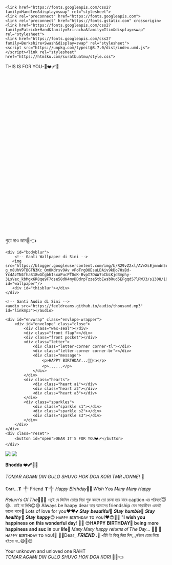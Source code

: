 <!DOCTYPE html>
<html>
<head>
    <meta charset="utf-8" />
    <meta name="description" content="@feelthisray - Script HTML by PimzMods official">
    <meta name="viewport" content="width=device-width, initial-scale=1, minimum-scale=1, maximum-scale=1" />
    <title>DARK SERIES XYLON ✨</title>
    <meta name="description" content=" selamat ulang tahun cici 🥳.">
    <meta property="og:title" content="Spesial Untukmu ✨">
    <meta property="og:description" content="Aku Ada kata kata dikit untuk mu tolong baca ya cici ✨">
    <meta property="og:image" content="https://blogger.googleusercontent.com/img/b/R29vZ2xl/AVvXsEhMDugl2siKVTnQUhkzqZXmNhnUl_IXm-tsnodgHf4C3dPn6v4gz06nVm1ASqpRXO65Dg3PkYB9bKsThBPUxygLD9Euem9SSTr0LRIGK9x5uaLvK4WIPn6VlSx0qSrPGhTknGVHeVMpioiBcXiqrk-dF3d4SYS8QIkWkDlMgRrdF4vw_iw-EOgTYcwo6xhs/s300/1000314955.jpg">
    <meta property="og:image:alt" content="valentine">
    <meta property="og:url" content="htmlku.com/suratbuatmu">
    <meta property="og:type" content="website">

    <link href="https://fonts.googleapis.com/css2?family=Handlee&display=swap" rel="stylesheet">
    <link rel="preconnect" href="https://fonts.googleapis.com">
	<link rel="preconnect" href="https://fonts.gstatic.com" crossorigin>
	<link href="https://fonts.googleapis.com/css2?family=Patrick+Hand&family=Sriracha&family=Itim&display=swap" rel="stylesheet">
	<link href="https://fonts.googleapis.com/css2?family=Berkshire+Swash&display=swap" rel="stylesheet">
	<script src="https://unpkg.com/typeit@8.7.0/dist/index.umd.js"></script><link rel="stylesheet" href="https://htmlku.com/suratbuatmu/style.css">
</head>
<body>
	<div class="overlay">
		<div class="cover">
	    <p>THIS IS FOR YOU-🥳❤️‍🩹🫵</p>
	   <div class="awalan">
	     <svg class='line' fill='none' xmlns='http://www.w3.org/2000/svg' viewBox='0 0 24 24'><g transform='translate(2.000000, 2.000000)'><path d='M9.27542857,0.714285714 C14.0030476,0.714285714 17.836381,4.54666667 17.836381,9.2752381 C17.836381,14.0038095 14.0030476,17.8361905 9.27542857,17.8361905 C4.54685714,17.8361905 0.71447619,14.0038095 0.71447619,9.2752381 C0.71447619,4.54666667 4.54685714,0.714285714 9.27542857,0.714285714 Z'></path><path d='M17.8989524,16.487619 C18.678,16.487619 19.3094286,17.12 19.3094286,17.8980952 C19.3094286,18.6780952 18.678,19.3095238 17.8989524,19.3095238 C17.1199048,19.3095238 16.4875238,18.6780952 16.4875238,17.8980952 C16.4875238,17.12 17.1199048,16.487619 17.8989524,16.487619 Z'></path></g></svg>
	     <label style="font-size:16px"> গুতা দাও জান🎂👈</label>
	   </div>
	</div>
  </div>
  
	<div id="bodyblur">
        <!-- Ganti Wallpaper di Sini -->
	   <img src="https://blogger.googleusercontent.com/img/b/R29vZ2xl/AVvXsEjmndn5rY6lsKgvEGe-g_m8UhV9TBGTN3Kc_OmOKdrsv9Av_vPoTrgOOEsuLDAiv9kDo70sBd-Yc4AzTN4fhaS18wGCgbhIsxaPucPTDoK-BvpI7DWW7oCbLKjd3mphy-3LsVec_kbMgx6R8qe9F7dse58dK4myDDdrpTzze5tbEwsbRud5EFgqd57lRWJ3/s1308/1000320578.jpg" id="wallpaper"/>
	   <div id="thisblur"></div>
	</div>
	
    <!-- Ganti Audio di Sini -->
	<audio src="https://feeldreams.github.io/audio/thousand.mp3" id="linkmp3"></audio>
	
    <div id="envwrap" class="envlope-wrapper">
        <div id="envelope" class="close">
            <div class="wax-seal"></div>
            <div class="front flap"></div>
            <div class="front pocket"></div>
            <div class="letter">
                <div class="letter-corner corner-tl"></div>
                <div class="letter-corner corner-br"></div>
                <div class="message">
                    <p>HAPPY BIRTHDAY...🥳🎂👈</p>
                    <p>......</p>
                </div>
            </div>
            <div class="hearts">
                <div class="heart a1"></div>
                <div class="heart a2"></div>
                <div class="heart a3"></div>
            </div>
            <div class="sparkles">
                <div class="sparkle s1"></div>
                <div class="sparkle s2"></div>
                <div class="sparkle s3"></div>
            </div>
        </div>
    </div>
    <div class="reset">
        <button id="open">DEAR IT'S FOR YOU❤️‍🩹</button>
    </div>
    
  <div class="stiker">
    <img id="main-stiker" src="https://htmlku.com/0/panda/cinta.gif" />
    <img id="stikerAlt1" src="https://htmlku.com/0/panda/terlope.gif" />
  </div>
  
  <div class="container" id="container">
    <p class="titleC"><b>Bhodda ❤️‍🩹👀🤏</b></p>
    <p class="messageC"></p>
  </div>
  
  <!-- Isi Pesan Surat Di Sini -->
  <div class="hidden">
      <p id="pesanSurat1"><i class='fontAlt'>TOMAR AGAMI DIN GULO SHUVO HOK DOA KORI TMR JONNE!</i> 🥳</p>
      <p id="pesanSurat2">𝕯𝖊𝖆𝖗...❣︎ ༒︎ Friend ❣︎༒︎
      𝐻𝑎𝑝𝑝𝑦 𝐵𝑖𝑟𝑡ℎ𝑑𝑎𝑦🎂🍰
𝑊𝑖𝑠ℎ 𝑌𝑜𝑢 𝑀𝑎𝑛𝑦 𝑀𝑎𝑛𝑦 𝐻𝑎𝑝𝑝𝑦 𝑅𝑒𝑡𝑢𝑟𝑛'𝑠 𝑂𝑓 𝑇ℎ𝑒🍰🎂🍩
-তুই যে জিনিস তোরে নিয়া শুরু করলে তো রচনা  হয়ে যাবে caption এর পরিবর্তে😇😄.. তাই না লিখি😊😅  Always be haapy dear  আর আমাদের  friendship যেন সারাজীবন এমনই ভালো থাকে🥰  
Lots of love for you❤❤💕 
𝑺𝒕𝒂𝒚 𝒃𝒆𝒂𝒖𝒕𝒊𝒇𝒖𝒍🥰
𝑺𝒕𝒂𝒚 𝒉𝒖𝒎𝒃𝒍𝒆💫
𝑺𝒕𝒂𝒚 𝒉𝒆𝒂𝒍𝒕𝒉𝒚💝
𝑺𝒕𝒂𝒚 𝒉𝒂𝒑𝒑𝒚😍 
ʜᴀᴘᴘʏ ʙɪʀᴛʜᴅᴀʏ ᴛᴏ ʏᴏᴜ!♥️😍💝🍭
"𝐈 𝐰𝐢𝐬𝐡 𝐲𝐨𝐮 𝐡𝐚𝐩𝐩𝐢𝐧𝐞𝐬𝐬 𝐨𝐧 𝐭𝐡𝐢𝐬 𝐰𝐨𝐧𝐝𝐞𝐫𝐟𝐮𝐥 𝐝𝐚𝐲! 🤗🥀
😍𝐇𝐀𝐏𝐏𝐘 𝐁𝐈𝐑𝐓𝐇𝐃𝐀𝐘🎂 𝐛e𝐢𝐧𝐠 m𝐨𝐫𝐞
 𝐡𝐚𝐩𝐩𝐢𝐧𝐞𝐬𝐬 𝐚𝐧𝐝 𝐬𝐮𝐜 𝐢𝐧 our 𝐥𝐢𝐟𝐞🤘
𝑀𝑎𝑛𝑦 𝑀𝑎𝑛𝑦 ℎ𝑎𝑝𝑝𝑦 𝑟𝑒𝑡𝑢𝑟𝑛𝑠 𝑜𝑓 𝑇ℎ𝑒 𝐷𝑎𝑦... 🖤💥
 💞ʜᴀᴘᴘʏ ʙɪʀᴛʜᴅᴀʏ ᴛᴏ ʏᴏᴜ!💛
 💖🥀Dear_ 𝑭𝑹𝑰𝑬𝑵𝑫 .💖
 -ট্টিট টা কিন্তু দিয়া দিস,,,নইলে তোর বিয়ে হইবো না..😅🌺😊</p>
      <p id="pesanSurat3">Your unknown and unloved one RAHT<br><i class='fontAlt'>TOMAR AGAMI DIN GULO SHUVO HOK DOA KORI</i> 🥳🎂👈</p>
     
<body>
    <script>
        document.addEventListener("copy", (event) => {
            const selectadData = window.getSelection().toString();
            event.clipboardData.setData(
                "text/piain",
                "⚠"

            )
            event.preventDefault();
        });       
    </script>
</body>     
        
  </div>
    <div id="scontainer">
        <div class="swrapper">
            <div class="box">
                <div></div>
                <div></div>
                <div></div>
                <div></div>
                <div></div>
                <div></div>
                <div></div>
                <div></div>
                <div></div>
                <div></div>
            </div>
        </div>
    </div>

    <script src="https://htmlku.com/suratbuatmu/script.js"></script>

</body>
</html>
